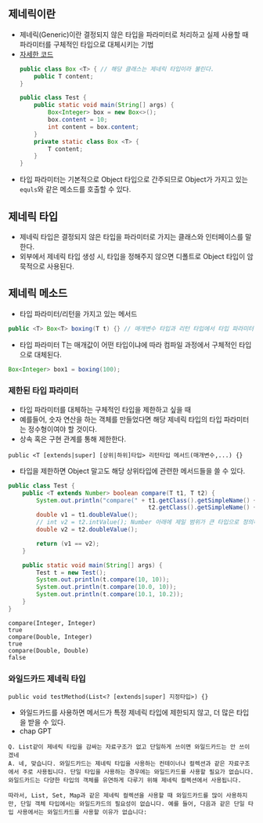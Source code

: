 ## 제네릭이란
- 제네릭(Generic)이란 결정되지 않은 타입을 파라미터로 처리하고 실제 사용할 때 파라미터를 구체적인 타입으로 대체시키는 기법
- [자세한 코드](https://github.com/S2uJeong/Note/blob/113ce8def5cd77a205137abf17e87d6020d00703/src/helloJava/genericTest/basic) 
    ```java
    public class Box <T> { // 해당 클래스는 제네릭 타입이라 불린다.
        public T content;
    }
    ```
    ```java
    public class Test {
        public static void main(String[] args) {
            Box<Integer> box = new Box<>();
            box.content = 10;
            int content = box.content;
        }
        private static class Box <T> {
            T content;
        }
    }
    ```
- 타입 파라미터는 기본적으로 Object 타입으로 간주되므로 Object가 가지고 있는 `equls`와 같은 메소드를 호출할 수 있다.

## 제네릭 타입
- 제네릭 타입은 결정되지 않은 타입을 파라미터로 가지는 클래스와 인터페이스를 말한다.
- 외부에서 제네릭 타입 생성 시, 타입을 정해주지 않으면 디폴트로 Object 타입이 암묵적으로 사용된다. 

## 제네릭 메소드
- 타입 파라미터/리턴을 가지고 있는 메서드
```java
public <T> Box<T> boxing(T t) {} // 매개변수 타입과 리턴 타입에서 타입 파라미터 사용 
```
- 타입 파라미터 T는 매개값이 어떤 타입이냐에 따라 컴파일 과정에서 구체적인 타입으로 대체된다.
```java
Box<Integer> box1 = boxing(100);
```

### 제한된 타입 파라미터
- 타입 파라미터를 대체하는 구체적인 타입을 제한하고 싶을 때 
- 예를들어, 숫자 연산을 하는 객체를 만들었다면 해당 제네릭 타입의 타입 파라미터는 정수형이여야 할 것이다.
- 상속 혹은 구현 관계를 통해 제한한다.
```
public <T [extends|super] [상위|하위]타입> 리턴타입 메서드(매개변수,...) {}
```
- 타입을 제한하면 Object 말고도 해당 상위타입에 관련한 메서드들을 쓸 수 있다.
```java
public class Test {
    public <T extends Number> boolean compare(T t1, T t2) {
        System.out.println("compare(" + t1.getClass().getSimpleName() + ", " +
                                        t2.getClass().getSimpleName() + ")");
        double v1 = t1.doubleValue();
        // int v2 = t2.intValue(); Number 아래에 제일 범위가 큰 타입으로 정의하면 다형성을 이용해서 메서드 호출 시 다양한 타입을 대입할 수 있음
        double v2 = t2.doubleValue();

        return (v1 == v2);
    }

    public static void main(String[] args) {
        Test t = new Test();
        System.out.println(t.compare(10, 10));
        System.out.println(t.compare(10.0, 10));
        System.out.println(t.compare(10.1, 10.2));
    }
}
```
```
compare(Integer, Integer)
true
compare(Double, Integer)
true
compare(Double, Double)
false
```

### 와일드카드 제네릭 타입
```
public void testMethod(List<? [extends|super] 지정타입>) {}
```
- 와일드카드를 사용하면 메서드가 특정 제네릭 타입에 제한되지 않고, 더 많은 타입을 받을 수 있다.
- chap GPT 
```
Q. List같이 제네릭 타입을 감싸는 자료구조가 없고 단일하게 쓰이면 와일드카드는 안 쓰이겠네
A. 네, 맞습니다. 와일드카드는 제네릭 타입을 사용하는 컨테이너나 컬렉션과 같은 자료구조에서 주로 사용됩니다. 단일 타입을 사용하는 경우에는 와일드카드를 사용할 필요가 없습니다. 와일드카드는 다양한 타입의 객체를 유연하게 다루기 위해 제네릭 컬렉션에서 사용됩니다.

따라서, List, Set, Map과 같은 제네릭 컬렉션을 사용할 때 와일드카드를 많이 사용하지만, 단일 객체 타입에서는 와일드카드의 필요성이 없습니다. 예를 들어, 다음과 같은 단일 타입 사용에서는 와일드카드를 사용할 이유가 없습니다:
```